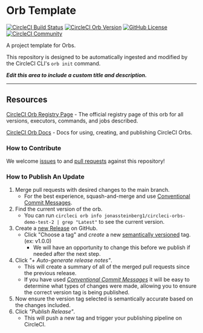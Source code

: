# Orb Template


[![CircleCI Build Status](https://circleci.com/gh/jonassteinberg1/circleci-orbs-demo-test-2.svg?style=shield "CircleCI Build Status")](https://circleci.com/gh/jonassteinberg1/circleci-orbs-demo-test-2) [![CircleCI Orb Version](https://badges.circleci.com/orbs/jonassteinberg1/circleci-orbs-demo-test-2.svg)](https://circleci.com/orbs/registry/orb/jonassteinberg1/circleci-orbs-demo-test-2) [![GitHub License](https://img.shields.io/badge/license-MIT-lightgrey.svg)](https://raw.githubusercontent.com/jonassteinberg1/circleci-orbs-demo-test-2/master/LICENSE) [![CircleCI Community](https://img.shields.io/badge/community-CircleCI%20Discuss-343434.svg)](https://discuss.circleci.com/c/ecosystem/orbs)



A project template for Orbs.

This repository is designed to be automatically ingested and modified by the CircleCI CLI's `orb init` command.

_**Edit this area to include a custom title and description.**_

---

## Resources

[CircleCI Orb Registry Page](https://circleci.com/orbs/registry/orb/jonassteinberg1/circleci-orbs-demo-test-2) - The official registry page of this orb for all versions, executors, commands, and jobs described.

[CircleCI Orb Docs](https://circleci.com/docs/2.0/orb-intro/#section=configuration) - Docs for using, creating, and publishing CircleCI Orbs.

### How to Contribute

We welcome [issues](https://github.com/jonassteinberg1/circleci-orbs-demo-test-2/issues) to and [pull requests](https://github.com/jonassteinberg1/circleci-orbs-demo-test-2/pulls) against this repository!

### How to Publish An Update
1. Merge pull requests with desired changes to the main branch.
    - For the best experience, squash-and-merge and use [Conventional Commit Messages](https://conventionalcommits.org/).
2. Find the current version of the orb.
    - You can run `circleci orb info jonassteinberg1/circleci-orbs-demo-test-2 | grep "Latest"` to see the current version.
3. Create a [new Release](https://github.com/jonassteinberg1/circleci-orbs-demo-test-2/releases/new) on GitHub.
    - Click "Choose a tag" and _create_ a new [semantically versioned](http://semver.org/) tag. (ex: v1.0.0)
      - We will have an opportunity to change this before we publish if needed after the next step.
4.  Click _"+ Auto-generate release notes"_.
    - This will create a summary of all of the merged pull requests since the previous release.
    - If you have used _[Conventional Commit Messages](https://conventionalcommits.org/)_ it will be easy to determine what types of changes were made, allowing you to ensure the correct version tag is being published.
5. Now ensure the version tag selected is semantically accurate based on the changes included.
6. Click _"Publish Release"_.
    - This will push a new tag and trigger your publishing pipeline on CircleCI.